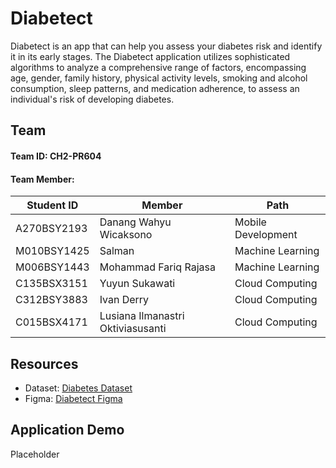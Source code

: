 # Diabetect

Diabetect is an app that can help you assess your diabetes risk and identify it in its early stages. The Diabetect application utilizes sophisticated algorithms to analyze a comprehensive range of factors, encompassing age, gender, family history, physical activity levels, smoking and alcohol consumption, sleep patterns, and medication adherence, to assess an individual's risk of developing diabetes.

## Team

#### Team ID: CH2-PR604
#### Team Member:

| Student ID  | Member                       | Path                |
| --------- | -------------------------- |-----------------|
| A270BSY2193| Danang Wahyu Wicaksono            | Mobile Development    |
| M010BSY1425 | Salman           | Machine Learning    |
| M006BSY1443 | Mohammad Fariq Rajasa         | Machine Learning    |
| C135BSX3151 | Yuyun Sukawati | Cloud Computing     |
| C312BSY3883 | Ivan Derry           | Cloud Computing     |
| C015BSX4171 | Lusiana Ilmanastri Oktiviasusanti          | Cloud Computing  |

## Resources

* Dataset: [Diabetes Dataset](https://www.kaggle.com/datasets/tigganeha4/diabetes-dataset-2019)
* Figma: [Diabetect Figma](https://www.figma.com/file/9ez7PJlnBshi1uHJNPxxQQ/Capstone-Diabetect?type=design&node-id=0%3A1&mode=design&t=TwoomZAEiZWxbZ3G-1)

## Application Demo

Placeholder
